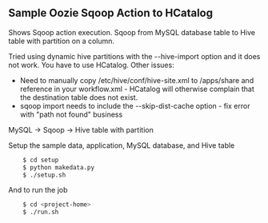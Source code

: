 Sample Oozie Sqoop Action to HCatalog
---------
Shows Sqoop action execution. Sqoop from MySQL database table to Hive table with partition on a column.

Tried using dynamic hive partitions with the --hive-import option and it does not work. You have to use HCatalog. Other issues:
- Need to manually copy /etc/hive/conf/hive-site.xml to /apps/share and reference in your workflow.xml - HCatalog will otherwise complain that the destination table does not exist.
- sqoop import needs to include the --skip-dist-cache option - fix error with "path not found" business

MySQL -> Sqoop -> Hive table with partition

Setup the sample data, application, MySQL database, and Hive table
```bash
    $ cd setup
    $ python makedata.py
    $ ./setup.sh
```

And to run the job
```bash
    $ cd <project-home>
    $ ./run.sh
```

